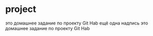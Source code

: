 # project
это домашнее задание по проекту Git Hab
ещё одна надпись
это домашнее задание по проекту Git Hab
